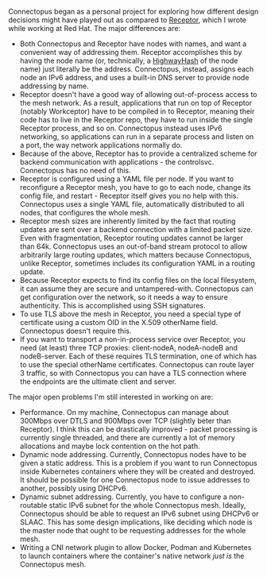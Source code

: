 Connectopus began as a personal project for exploring how different design decisions might have played out as compared to
[Receptor](https://github.com/ansible/receptor), which I wrote while working at Red Hat.  The major differences are:

* Both Connectopus and Receptor have nodes with names, and want a convenient way of addressing them.  Receptor accomplishes this by having the node name (or, technically, a [HighwayHash](https://github.com/google/highwayhash) of the node name) just literally be the address.  Connectopus, instead, assigns each node an IPv6 address, and uses a built-in DNS server to provide node addressing by name.
* Receptor doesn't have a good way of allowing out-of-process access to the mesh network.  As a result, applications that run on top of Receptor (notably Workceptor) have to be compiled in to Receptor, meaning their code has to live in the Receptor repo, they have to run inside the single Receptor process, and so on.  Connectopus instead uses IPv6 networking, so applications can run in a separate process and listen on a port, the way network applications normally do.
* Because of the above, Receptor has to provide a centralized scheme for backend communication with applications - the controlsvc.  Connectopus has no need of this.
* Receptor is configured using a YAML file per node.  If you want to reconfigure a Receptor mesh, you have to go to each node, change its config file, and restart - Receptor itself gives you no help with this.  Connectopus uses a single YAML file, automatically distributed to all nodes, that configures the whole mesh.
* Receptor mesh sizes are inherently limited by the fact that routing updates are sent over a backend connection with a limited packet size.  Even with fragmentation, Receptor routing updates cannot be larger than 64k.  Connectopus uses an out-of-band stream protocol to allow arbitrarily large routing updates, which matters because Connectopus, unlike Receptor, sometimes includes its configuration YAML in a routing update.
* Because Receptor expects to find its config files on the local filesystem, it can assume they are secure and untampered-with.  Connectopus can get configuration over the network, so it needs a way to ensure authenticity.  This is accomplished using SSH signatures.
* To use TLS above the mesh in Receptor, you need a special type of certificate using a custom OID in the X.509 otherName field.  Connectopus doesn't require this.
* If you want to transport a non-in-process service over Receptor, you need (at least) three TCP proxies: client-nodeA, nodeA-nodeB and nodeB-server.  Each of these requires TLS termination, one of which has to use the special otherName certificates.  Connectopus can route layer 3 traffic, so with Connectopus you can have a TLS connection where the endpoints are the ultimate client and server.

The major open problems I'm still interested in working on are:

* Performance.  On my machine, Connectopus can manage about 300Mbps over DTLS and 900Mbps over TCP (slightly beter than Receptor).  I think this can be drastically improved - packet processing is currently single threaded, and there are currently a lot of memory allocations and maybe lock contention on the hot path.
* Dynamic node addressing.  Currently, Connectopus nodes have to be given a static address.  This is a problem if you want to run Connectopus inside Kubernetes containers where they will be created and destroyed.  It should be possible for one Connectopus node to issue addresses to another, possibly using DHCPv6.
* Dynamic subnet addressing.  Currently, you have to configure a non-routable static IPv6 subnet for the whole Connectopus mesh.  Ideally, Connectopus should be able to request an IPv6 subnet using DHCPv6 or SLAAC.  This has some design implications, like deciding which node is the master node that ought to be requesting addresses for the whole mesh.
* Writing a CNI network plugin to allow Docker, Podman and Kubernetes to launch containers where the container's native network _just is_ the Connectopus mesh.
